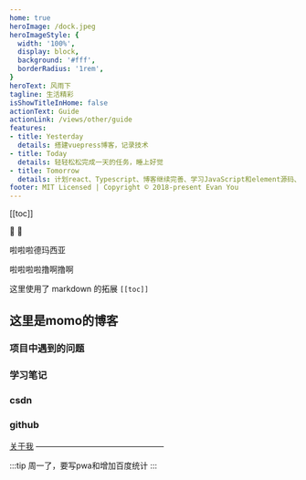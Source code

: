 ```yaml
---
home: true
heroImage: /dock.jpeg
heroImageStyle: {
  width: '100%',
  display: block,
  background: '#fff',
  borderRadius: '1rem',
}
heroText: 风雨下
tagline: 生活精彩
isShowTitleInHome: false
actionText: Guide
actionLink: /views/other/guide
features:
- title: Yesterday
  details: 搭建vuepress博客，记录技术
- title: Today
  details: 轻轻松松完成一天的任务，睡上好觉
- title: Tomorrow
  details: 计划react、Typescript、博客继续完善、学习JavaScript和element源码、完善组件库
footer: MIT Licensed | Copyright © 2018-present Evan You
---
```


[[toc]]

:tada: :100:

啦啦啦德玛西亚

啦啦啦啦撸啊撸啊

<!-- ![aaa](~@alias/me.jpg) -->

这里使用了 markdown 的拓展 `[[toc]]`

## 这里是momo的博客
### 项目中遇到的问题
### 学习笔记
### csdn
### github

[关于我](/about/)
 ———————————————— 

:::tip
周一了，要写pwa和增加百度统计
:::